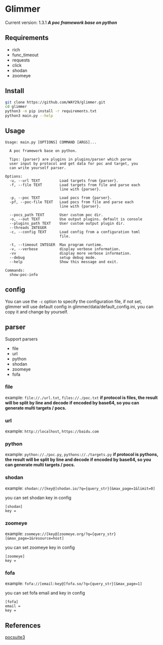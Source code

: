 # Glimmer
Current version: 1.3.1
***A poc framework base on python***

## Requirements
- rich
- func_timeout
- requests
- click
- shodan
- zoomeye

## Install
```bash
git clone https://github.com/WAY29/glimmer.git
cd glimmer
python3 -m pip install -r requirements.txt
python3 main.py --help
```

## Usage
```
Usage: main.py [OPTIONS] COMMAND [ARGS]...

  A poc framework base on python.

  Tips: {parser} are plugins in plugins/parser which parse
  user input by protocol and get data for poc and target, you
  can write yourself parser.

Options:
  -u, --url TEXT         Load targets from {parser}.
  -f, --file TEXT        Load targets from file and parse each
                         line with {parser}.

  -p, --poc TEXT         Load pocs from {parser}.
  -pf, --poc-file TEXT   Load pocs from file and parse each
                         line with {parser}.

  --pocs_path TEXT       User custom poc dir.
  -o, --out TEXT         Use output plugins. default is console
  --plugins_path TEXT    User custom output plugin dir.
  --threads INTEGER
  -c, --config TEXT      Load config from a configuration toml
                         file.

  -t, --timeout INTEGER  Max program runtime.
  -v, --verbose          display verbose information.
  -vv                    display more verbose information.
  --debug                setup debug mode.
  --help                 Show this message and exit.

Commands:
  show-poc-info
```

## config
You can use the `-c` option to specify the configuration file, if not set, glimmer will use default config in glimmer/data/default_config.ini, you can copy it and change by yourself.

## parser
Support parsers
- file
- url
- python
- shodan
- zoomeye
- fofa
### file
example: `file://./url.txt`, `files://./poc.txt`
**if protocol is files, the result will be split by line and decode if encoded by base64, so you can generate multi targets / pocs.**
### url
example: `http://localhost`, `https://baidu.com`
### python
example: `python://./poc.py`, `pythons://./targets.py`
**if protocol is pythons, the result will be split by line and decode if encoded by base64, so you can generate multi targets / pocs.**
### shodan
example: `shodan://[key@]shodan.io/?q={query_str}[&max_page=1&limit=0]`

you can set shodan key in config
```
[shodan]
key = 
``` 
### zoomeye
example: `zoomeye://[key@]zoomeye.org/?q={query_str}[&max_page=1&resource=host]`

you can set zoomeye key in config
```
[zoomeye]
key = 
``` 
### fofa
example: `fofa://[email:key@]fofa.so/?q={query_str}[&max_page=1]`

you can set fofa email and key in config
```
[fofa]
email = 
key = 
``` 
## References
[pocsuite3](https://github.com/knownsec/pocsuite3)